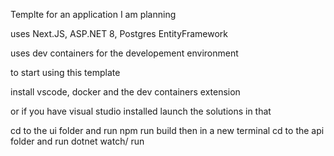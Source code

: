 Templte for an application I am planning

uses Next.JS, ASP.NET 8, Postgres EntityFramework

uses dev containers for the developement environment

to start using this template

install vscode, docker and the dev containers extension

or if you have visual studio installed launch the solutions in that

cd to the ui folder and run npm run build
then in a new terminal cd to the api folder and run dotnet watch/ run
